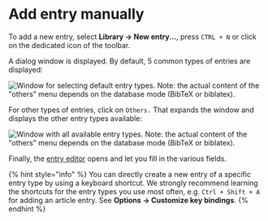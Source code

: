 # Add entry manually

To add a new entry, select **Library → New entry...**, press `CTRL + N​` or click on the dedicated icon of the toolbar.

A dialog window is displayed. By default, 5 common types of entries are displayed:

![Window for selecting default entry types. Note: the actual content of the "others" menu depends on the database mode (BibTeX or biblatex).](../.gitbook/assets/jabref-5.3-selectentrytype.png)

For other types of entries, click on `Others.` That expands the window and displays the other entry types available:

![Window with all available entry types. Note: the actual content of the "others" menu depends on the database mode (BibTeX or biblatex).](<../.gitbook/assets/jabref-5.3-selectentrytype-expanded.png>)

Finally, the [entry editor](../advanced/entryeditor/) opens and let you fill in the various fields.

{% hint style="info" %}
You can directly create a new entry of a specific entry type by using a keyboard shortcut. We strongly recommend learning the shortcuts for the entry types you use most often, e.g. `Ctrl + Shift + A` for adding an article entry.​ See **Options → Customize key bindings**.
{% endhint %}
